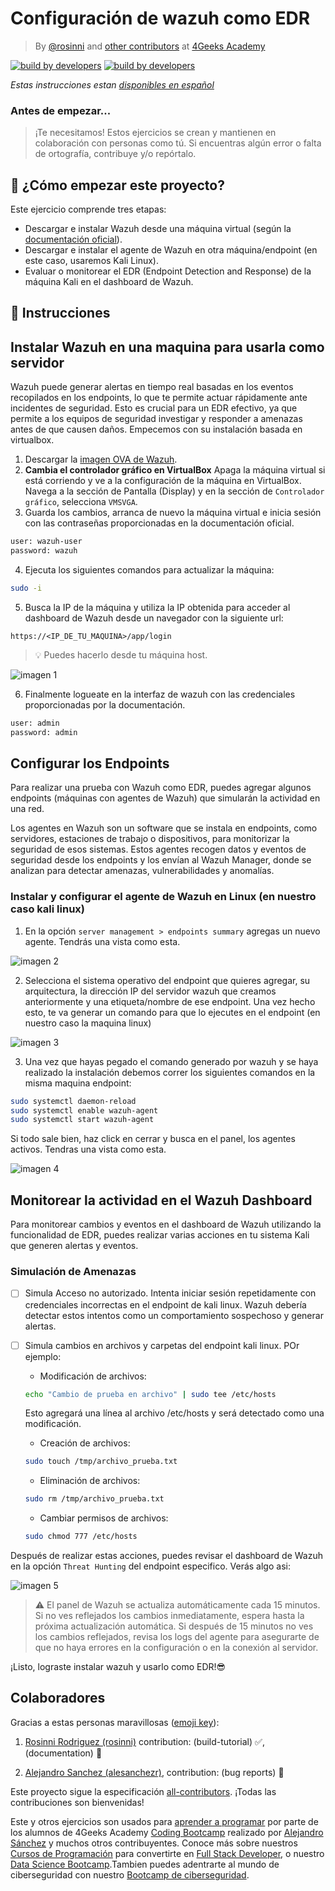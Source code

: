 <!-- hide -->
# Configuración de wazuh como EDR

> By [@rosinni](https://github.com/rosinni) and [other contributors](https://github.com/breatheco-de/wazuh-configuration-as-edr/graphs/contributors) at [4Geeks Academy](https://4geeksacademy.co/)

[![build by developers](https://img.shields.io/badge/build_by-Developers-blue)](https://4geeks.com)
[![build by developers](https://img.shields.io/twitter/follow/4geeksacademy?style=social&logo=twitter)](https://twitter.com/4geeksacademy)

*Estas instrucciones estan [disponibles en español](https://github.com/breatheco-de/wazuh-configuration-as-edr/blob/main/README.es.md)*
<!-- endhide -->

### Antes de empezar...

> ¡Te necesitamos! Estos ejercicios se crean y mantienen en colaboración con personas como tú. Si encuentras algún error o falta de ortografía, contribuye y/o repórtalo.

<!-- endhide -->

## 🌱 ¿Cómo empezar este proyecto?

Este ejercicio comprende tres etapas:

- Descargar e instalar Wazuh desde una máquina virtual (según la [documentación oficial](https://documentation.wazuh.com/current/index.html)).
- Descargar e instalar el agente de Wazuh en otra máquina/endpoint (en este caso, usaremos Kali Linux).
- Evaluar o monitorear el EDR (Endpoint Detection and Response) de la máquina Kali en el dashboard de Wazuh.

## 📝 Instrucciones

## Instalar Wazuh en una maquina para usarla como servidor

Wazuh puede generar alertas en tiempo real basadas en los eventos recopilados en los endpoints, lo que te permite actuar rápidamente ante incidentes de seguridad. Esto es crucial para un EDR efectivo, ya que permite a los equipos de seguridad investigar y responder a amenazas antes de que causen daños. Empecemos con su instalación basada en virtualbox.


1. Descargar la [imagen OVA de Wazuh](https://documentation.wazuh.com/current/deployment-options/virtual-machine/virtual-machine.html#access-the-wazuh-dashboard).
2. **Cambia el controlador gráfico en VirtualBox** Apaga la máquina virtual si está corriendo y ve a la configuración de la máquina en VirtualBox. Navega a la sección de Pantalla (Display) y en la sección de `Controlador gráfico`, selecciona `VMSVGA`.
3. Guarda los cambios, arranca de nuevo la máquina virtual e inicia sesión con las contraseñas proporcionadas en la documentación oficial.

```bash
user: wazuh-user
password: wazuh
```

4. Ejecuta los siguientes comandos para actualizar la máquina:

```bash
sudo -i
```

5. Busca la IP de la máquina y utiliza la IP obtenida para acceder al dashboard de Wazuh desde un navegador con la siguiente url:

```url
https://<IP_DE_TU_MAQUINA>/app/login
```

> 💡 Puedes hacerlo desde tu máquina host.

![imagen 1](assets/wazuh-login.png)

6. Finalmente logueate en la interfaz de wazuh con las credenciales proporcionadas por la documentación.

```bash
user: admin
password: admin
```

## Configurar los Endpoints

Para realizar una prueba con Wazuh como EDR, puedes agregar algunos endpoints (máquinas con agentes de Wazuh) que simularán la actividad en una red.

Los agentes en Wazuh son un software que se instala en endpoints, como servidores, estaciones de trabajo o dispositivos, para monitorizar la seguridad de esos sistemas. Estos agentes recogen datos y eventos de seguridad desde los endpoints y los envían al Wazuh Manager, donde se analizan para detectar amenazas, vulnerabilidades y anomalías.


### Instalar y configurar el agente de Wazuh en Linux (en nuestro caso kali linux)

1. En la opción `server management > endpoints summary` agregas un nuevo agente. Tendrás una vista como esta.

![imagen 2](./assets/deploy-agents.png)

2. Selecciona el sistema operativo del endpoint que quieres agregar, su arquitectura, la dirección IP del servidor wazuh que creamos anteriormente y una etiqueta/nombre de ese endpoint. Una vez hecho esto, te va generar un comando para que lo ejecutes en el endpoint (en nuestro caso la maquina linux)

![imagen 3](assets/command-install-wazuh-agent.png)

3. Una vez que hayas pegado el comando generado por wazuh y se haya realizado la instalación debemos correr los siguientes comandos en la misma maquina endpoint:

```bash
sudo systemctl daemon-reload
sudo systemctl enable wazuh-agent
sudo systemctl start wazuh-agent
```
Si todo sale bien, haz click en cerrar y busca en el panel, los agentes activos. Tendras una vista como esta.

![imagen 4](./assets/active-agent.png)



## Monitorear la actividad en el Wazuh Dashboard

Para monitorear cambios y eventos en el dashboard de Wazuh utilizando la funcionalidad de EDR, puedes realizar varias acciones en tu sistema Kali que generen alertas y eventos. 

### Simulación de Amenazas

- [ ] Simula Acceso no autorizado. Intenta iniciar sesión repetidamente con credenciales incorrectas en el endpoint de kali linux. Wazuh debería detectar estos intentos como un comportamiento sospechoso y generar alertas.

- [ ] Simula cambios en archivos y carpetas del endpoint kali linux. POr ejemplo:

    - Modificación de archivos:

    ```bash
    echo "Cambio de prueba en archivo" | sudo tee /etc/hosts
    ```
    Esto agregará una línea al archivo /etc/hosts y será detectado como una modificación.

    - Creación de archivos:

    ```bash
    sudo touch /tmp/archivo_prueba.txt
    ```

    - Eliminación de archivos:

    ```bash
    sudo rm /tmp/archivo_prueba.txt
    ```

    - Cambiar permisos de archivos:

    ```bash
    sudo chmod 777 /etc/hosts
    ```


Después de realizar estas acciones, puedes revisar el dashboard de Wazuh en la opción `Threat Hunting` del endpoint especifico. Verás algo asi:

![imagen 5](./assets/monitoring-events.png)


> ⚠ El panel de Wazuh se actualiza automáticamente cada 15 minutos. Si no ves reflejados los cambios inmediatamente, espera hasta la próxima actualización automática. Si después de 15 minutos no ves los cambios reflejados, revisa los logs del agente para asegurarte de que no haya errores en la configuración o en la conexión al servidor.

¡Listo, lograste instalar wazuh y usarlo como EDR!😎
<!-- hide -->

## Colaboradores

Gracias a estas personas maravillosas ([emoji key](https://github.com/kentcdodds/all-contributors#emoji-key)):

1. [Rosinni Rodriguez (rosinni)](https://github.com/rosinni) contribution: (build-tutorial) ✅, (documentation) 📖
  
2. [Alejandro Sanchez (alesanchezr)](https://github.com/alesanchezr),  contribution: (bug reports) 🐛

Este proyecto sigue la especificación [all-contributors](https://github.com/kentcdodds/all-contributors). ¡Todas las contribuciones son bienvenidas!

Este y otros ejercicios son usados para [aprender a programar](https://4geeksacademy.com/es/aprender-a-programar/aprender-a-programar-desde-cero) por parte de los alumnos de 4Geeks Academy [Coding Bootcamp](https://4geeksacademy.com/us/coding-bootcamp) realizado por [Alejandro Sánchez](https://twitter.com/alesanchezr) y muchos otros contribuyentes. Conoce más sobre nuestros [Cursos de Programación](https://4geeksacademy.com/es/curso-de-programacion-desde-cero?lang=es) para convertirte en [Full Stack Developer](https://4geeksacademy.com/es/coding-bootcamps/desarrollador-full-stack/?lang=es), o nuestro [Data Science Bootcamp](https://4geeksacademy.com/es/coding-bootcamps/curso-datascience-machine-learning).Tambien puedes adentrarte al mundo de ciberseguridad con nuestro [Bootcamp de ciberseguridad](https://4geeksacademy.com/es/coding-bootcamps/curso-ciberseguridad).

<!-- endhide -->
